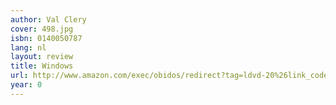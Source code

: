 ```yaml
---
author: Val Clery
cover: 498.jpg
isbn: 0140050787
lang: nl
layout: review
title: Windows
url: http://www.amazon.com/exec/obidos/redirect?tag=ldvd-20%26link_code=xm2%26camp=2025%26creative=165953%26path=http://www.amazon.com/gp/redirect.html%253fASIN=0140050787%2526tag=ldvd-20%2526lcode=xm2%2526cID=2025%2526ccmID=165953%2526location=/o/ASIN/0140050787%25253FSubscriptionId=0VJDVJ14KM0P0VXDCQ82
year: 0
---
```

